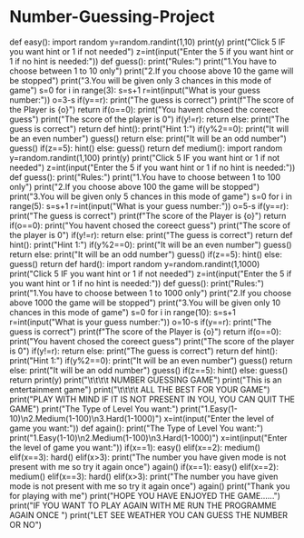 # Number-Guessing-Project
def easy():
    import random
    y=random.randint(1,10)
    print(y)
    print("Click 5 IF you want hint or 1 if not needed")
    z=int(input("Enter the 5 if you want hint or 1 if no hint is needed:"))
    def guess():
        print("Rules:")
        print("1.You have to choose between 1 to 10 only")
        print("2.If you choose above 10 the game will be stopped")
        print("3.You will be given only 3 chances in this mode of game")
        s=0
        for i in range(3):
            s=s+1
            r=int(input("What is your guess number:"))
            o=3-s
            if(y==r):
                print("The guess is correct")
                print(f"The score of the Player is {o}")
                return
        if(o==0):
            print("You havent chosed the coreect guess")
            print("The score of the player is 0")
        if(y!=r):
            return
        else:
            print("The guess is correct")
            return
    def hint():
        print("Hint 1:")
        if(y%2==0):
            print("It will be an even number")
            guess()
            return
        else:
            print("It will be an odd number")
            guess()
    if(z==5):
        hint()
    else:
        guess()
        return
def medium():
    import random
    y=random.randint(1,100)
    print(y)
    print("Click 5 IF you want hint or 1 if not needed")
    z=int(input("Enter the 5 if you want hint or 1 if no hint is needed:"))
    def guess():
        print("Rules:")
        print("1.You have to choose between 1 to 100 only")
        print("2.If you choose above 100 the game will be stopped")
        print("3.You will be given only 5 chances in this mode of game")
        s=0
        for i in range(5):
            s=s+1
            r=int(input("What is your guess number:"))
            o=5-s
            if(y==r):
                print("The guess is correct")
                print(f"The score of the Player is {o}")
                return
        if(o==0):
            print("You havent chosed the coreect guess")
            print("The score of the player is 0")
        if(y!=r):
            return
        else:
            print("The guess is correct")
            return
    def hint():
        print("Hint 1:")
        if(y%2==0):
            print("It will be an even number")
            guess()
            return
        else:
            print("It will be an odd number")
            guess()
    if(z==5):
        hint()
    else:
        guess()
        return
def hard():
    import random
    y=random.randint(1,1000)
    print("Click 5 IF you want hint or 1 if not needed")
    z=int(input("Enter the 5 if you want hint or 1 if no hint is needed:"))
    def guess():
        print("Rules:")
        print("1.You have to choose between 1 to 1000 only")
        print("2.If you choose above 1000 the game will be stopped")
        print("3.You will be given only 10 chances in this mode of game")
        s=0
        for i in range(10):
            s=s+1
            r=int(input("What is your guess number:"))
            o=10-s
            if(y==r):
                print("The guess is correct")
                print(f"The score of the Player is {o}")
                return
        if(o==0):
            print("You havent chosed the coreect guess")
            print("The score of the player is 0")
        if(y!=r):
            return
        else:
            print("The guess is correct")
            return
    def hint():
        print("Hint 1:")
        if(y%2==0):
            print("It will be an even number")
            guess()
            return
        else:
            print("It will be an odd number")
            guess()
    if(z==5):
        hint()
    else:
        guess()
        return
    print(y)
print("\t\t\t\t NUMBER GUESSING GAME")
print("This is an entertainment game")
print("\t\t\t\t ALL THE BEST FOR YOUR GAME")
print("PLAY WITH MIND IF IT IS NOT PRESENT IN YOU, YOU CAN QUIT THE GAME")
print("The Type of Level You want:")
print("1.Easy(1-10)\n2.Medium(1-100)\n3.Hard(1-1000)")
x=int(input("Enter the level of game you want:"))
def again():
    print("The Type of Level You want:")
    print("1.Easy(1-10)\n2.Medium(1-100)\n3.Hard(1-1000)")
    x=int(input("Enter the level of game you want:"))
    if(x==1):
        easy()
    elif(x==2):
        medium()
    elif(x==3):
        hard()
    elif(x>3):
        print("The number you have given mode is not present with me so try it again once")
        again()
if(x==1):
    easy()
elif(x==2):
    medium()
elif(x==3):
    hard()
elif(x>3):
    print("The number you have given mode is not present with me so try it again once")
    again()
print("Thank you for playing with me")
print("HOPE YOU HAVE ENJOYED THE GAME......")
print("IF YOU WANT TO PLAY AGAIN WITH ME RUN THE PROGRAMME AGAIN ONCE ")
print("LET SEE WEATHER YOU CAN GUESS THE NUMBER OR NO")
